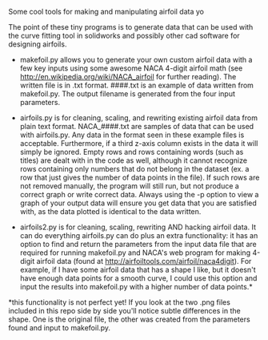 Some cool tools for making and manipulating airfoil data yo

The point of these tiny programs is to generate data that can be used with the curve fitting tool in solidworks and possibly other cad software for designing airfoils.

- makefoil.py allows you to generate your own custom airfoil data with a few key inputs using some awesome NACA 4-digit airfoil math (see http://en.wikipedia.org/wiki/NACA_airfoil for further reading). The written file is in .txt format. ####.txt is an example of data written from makefoil.py. The output filename is generated from the four input parameters. 

- airfoils.py is for cleaning, scaling, and rewriting existing airfoil data from plain text format. NACA_####.txt are samples of data that can be used with airfoils.py. Any data in the format seen in these example files is acceptable. Furthermore, if a third z-axis column exists in the data it will simply be ignored. Empty rows and rows containing words (such as titles) are dealt with in the code as well, although it cannot recognize rows containing only numbers that do not belong in the dataset (ex. a row that just gives the number of data points in the file). If such rows are not removed manually, the program will still run, but not produce a correct graph or write correct data. Always using the -p option to view a graph of your output data will ensure you get data that you are satisfied with, as the data plotted is identical to the data written.

- airfoils2.py is for cleaning, scaling, rewriting AND hacking airfoil data. It can do everything airfoils.py can do plus an extra functionality: it has an option to find and return the parameters from the input data file that are required for running makefoil.py and NACA's web program for making 4-digit airfoil data (found at http://airfoiltools.com/airfoil/naca4digit). For example, if I have some airfoil data that has a shape I like, but it doesn't have enough data points for a smooth curve, I could use this option and input the results into makefoil.py with a higher number of data points.*

*this functionality is not perfect yet! If you look at the two .png files included in this repo side by side you'll notice subtle differences in the shape. One is the original file, the other was created from the parameters found and input to makefoil.py.
